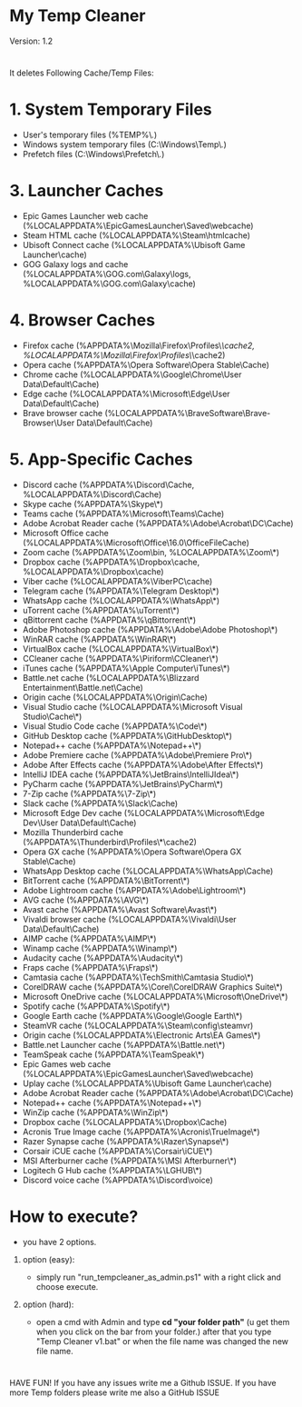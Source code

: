 # My Temp Cleaner 


Version: 1.2

#

It deletes Following Cache/Temp Files:

# 1. System Temporary Files
  - User's temporary files (%TEMP%\\*.*)
  - Windows system temporary files (C:\\Windows\\Temp\\*.*)
  - Prefetch files (C:\\Windows\\Prefetch\\*.*)

# 3. Launcher Caches
   
  - Epic Games Launcher web cache (%LOCALAPPDATA%\\EpicGamesLauncher\\Saved\\webcache)
  - Steam HTML cache (%LOCALAPPDATA%\\Steam\\htmlcache)
  - Ubisoft Connect cache (%LOCALAPPDATA%\\Ubisoft Game Launcher\\cache)
  - GOG Galaxy logs and cache (%LOCALAPPDATA%\\GOG.com\\Galaxy\\logs, %LOCALAPPDATA%\\GOG.com\\Galaxy\\cache)

# 4. Browser Caches

  - Firefox cache (%APPDATA%\\Mozilla\\Firefox\\Profiles\\*\\cache2, %LOCALAPPDATA%\\Mozilla\\Firefox\\Profiles\\*\\cache2)
  - Opera cache (%APPDATA%\\Opera Software\\Opera Stable\\Cache)
  - Chrome cache (%LOCALAPPDATA%\\Google\\Chrome\\User Data\\Default\\Cache)
  - Edge cache (%LOCALAPPDATA%\\Microsoft\\Edge\\User Data\\Default\\Cache)
  - Brave browser cache (%LOCALAPPDATA%\\BraveSoftware\\Brave-Browser\\User Data\\Default\\Cache)

# 5. App-Specific Caches
   
  - Discord cache (%APPDATA%\\Discord\\Cache, %LOCALAPPDATA%\\Discord\\Cache)
  - Skype cache (%APPDATA%\\Skype\\*)
  - Teams cache (%APPDATA%\\Microsoft\\Teams\\Cache)
  - Adobe Acrobat Reader cache (%APPDATA%\\Adobe\\Acrobat\\DC\\Cache)
  - Microsoft Office cache (%LOCALAPPDATA%\\Microsoft\\Office\\16.0\\OfficeFileCache)
  - Zoom cache (%APPDATA%\\Zoom\\bin, %LOCALAPPDATA%\\Zoom\\*)
  - Dropbox cache (%APPDATA%\\Dropbox\\cache, %LOCALAPPDATA%\\Dropbox\\cache)
  - Viber cache (%LOCALAPPDATA%\\ViberPC\\cache)
  - Telegram cache (%APPDATA%\\Telegram Desktop\\*)
  - WhatsApp cache (%LOCALAPPDATA%\\WhatsApp\\*)
  - uTorrent cache (%APPDATA%\\uTorrent\\*)
  - qBittorrent cache (%APPDATA%\\qBittorrent\\*)
  - Adobe Photoshop cache (%APPDATA%\\Adobe\\Adobe Photoshop\\*)
  - WinRAR cache (%APPDATA%\\WinRAR\\*)
  - VirtualBox cache (%LOCALAPPDATA%\\VirtualBox\\*)
  - CCleaner cache (%APPDATA%\\Piriform\\CCleaner\\*)
  - iTunes cache (%APPDATA%\\Apple Computer\\iTunes\\*)
  - Battle.net cache (%LOCALAPPDATA%\\Blizzard Entertainment\\Battle.net\\Cache)
  - Origin cache (%LOCALAPPDATA%\\Origin\\Cache)
  - Visual Studio cache (%LOCALAPPDATA%\\Microsoft Visual Studio\\Cache\\*)
  - Visual Studio Code cache (%APPDATA%\\Code\\*)
  - GitHub Desktop cache (%APPDATA%\\GitHubDesktop\\*)
  - Notepad++ cache (%APPDATA%\\Notepad++\\*)
  - Adobe Premiere cache (%APPDATA%\\Adobe\\Premiere Pro\\*)
  - Adobe After Effects cache (%APPDATA%\\Adobe\\After Effects\\*)
  - IntelliJ IDEA cache (%APPDATA%\\JetBrains\\IntelliJIdea\\*)
  - PyCharm cache (%APPDATA%\\JetBrains\\PyCharm\\*)
  - 7-Zip cache (%APPDATA%\\7-Zip\\*)
  - Slack cache (%APPDATA%\\Slack\\Cache)
  - Microsoft Edge Dev cache (%LOCALAPPDATA%\\Microsoft\\Edge Dev\\User Data\\Default\\Cache)
  - Mozilla Thunderbird cache (%APPDATA%\\Thunderbird\\Profiles\\*\\cache2)
  - Opera GX cache (%APPDATA%\\Opera Software\\Opera GX Stable\\Cache)
  - WhatsApp Desktop cache (%LOCALAPPDATA%\\WhatsApp\\Cache)
  - BitTorrent cache (%APPDATA%\\BitTorrent\\*)
  - Adobe Lightroom cache (%APPDATA%\\Adobe\\Lightroom\\*)
  - AVG cache (%APPDATA%\\AVG\\*)
  - Avast cache (%APPDATA%\\Avast Software\\Avast\\*)
  - Vivaldi browser cache (%LOCALAPPDATA%\\Vivaldi\\User Data\\Default\\Cache)
  - AIMP cache (%APPDATA%\\AIMP\\*)
  - Winamp cache (%APPDATA%\\Winamp\\*)
  - Audacity cache (%APPDATA%\\Audacity\\*)
  - Fraps cache (%APPDATA%\\Fraps\\*)
  - Camtasia cache (%APPDATA%\\TechSmith\\Camtasia Studio\\*)
  - CorelDRAW cache (%APPDATA%\\Corel\\CorelDRAW Graphics Suite\\*)
  - Microsoft OneDrive cache (%LOCALAPPDATA%\\Microsoft\\OneDrive\\*)
  - Spotify cache (%APPDATA%\\Spotify\\*)
  - Google Earth cache (%APPDATA%\\Google\\Google Earth\\*)
  - SteamVR cache (%LOCALAPPDATA%\\Steam\\config\\steamvr)
  - Origin cache (%LOCALAPPDATA%\\Electronic Arts\\EA Games\\*)
  - Battle.net Launcher cache (%APPDATA%\\Battle.net\\*)
  - TeamSpeak cache (%APPDATA%\\TeamSpeak\\*)
  - Epic Games web cache (%LOCALAPPDATA%\\EpicGamesLauncher\\Saved\\webcache)
  - Uplay cache (%LOCALAPPDATA%\\Ubisoft Game Launcher\\cache)
  - Adobe Acrobat Reader cache (%APPDATA%\\Adobe\\Acrobat\\DC\\Cache)
  - Notepad++ cache (%APPDATA%\\Notepad++\\*)
  - WinZip cache (%APPDATA%\\WinZip\\*)
  - Dropbox cache (%LOCALAPPDATA%\\Dropbox\\Cache)
  - Acronis True Image cache (%APPDATA%\\Acronis\\TrueImage\\*)
  - Razer Synapse cache (%APPDATA%\\Razer\\Synapse\\*)
  - Corsair iCUE cache (%APPDATA%\\Corsair\\iCUE\\*)
  - MSI Afterburner cache (%APPDATA%\\MSI Afterburner\\*)
  - Logitech G Hub cache (%APPDATA%\\LGHUB\\*)
  - Discord voice cache (%APPDATA%\\Discord\\voice)

# How to execute?

- you have 2 options.

1. option (easy):
   - simply run "run_tempcleaner_as_admin.ps1" with a right click and choose execute.
  
2. option (hard):
   - open a cmd with Admin and type **cd "your folder path"** (u get them when you click on the bar from your folder.) after that you type "Temp Cleaner v1.bat" or when the file name was changed the new file name.

#

HAVE FUN! If you have any issues write me a Github ISSUE. If you have more Temp folders please write me also a GitHub ISSUE

#
